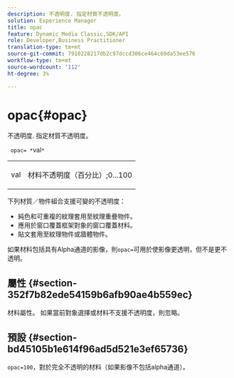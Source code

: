 ```yaml
---
description: 不透明度. 指定材質不透明度。
solution: Experience Manager
title: opac
feature: Dynamic Media Classic,SDK/API
role: Developer,Business Practitioner
translation-type: tm+mt
source-git-commit: 7910228217db2c97dccd306ce464c69da53ee576
workflow-type: tm+mt
source-wordcount: '112'
ht-degree: 3%

---
```



# opac{#opac}

不透明度. 指定材質不透明度。

` opac= *`val`*`

<table id="simpletable_6AB8CD75F526469FBC9FEAE049792EF2"> 
 <tr class="strow"> 
  <td class="stentry"> <p> <span class="varname"> val  </span> </p> </td> 
  <td class="stentry"> <p>材料不透明度（百分比）;0...100 </p> </td> 
 </tr> 
</table>

下列材質／物件組合支援可變的不透明度：

* 純色和可重複的紋理套用至紋理重疊物件。
* 應用於窗口覆蓋框架對象的窗口覆蓋材料。
* 貼文套用至紋理物件或牆體物件。

如果材料包括具有Alpha通道的影像，則`opac=`可用於使影像更透明，但不是更不透明。

## 屬性 {#section-352f7b82ede54159b6afb90ae4b559ec}

材料屬性。 如果當前對象選擇或材料不支援不透明度，則忽略。

## 預設 {#section-bd45105b1e614f96ad5d521e3ef65736}

`opac=100`，對於完全不透明的材料（如果影像不包括alpha通道）。
